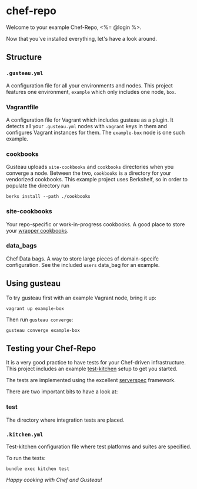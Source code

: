 # chef-repo

Welcome to your example Chef-Repo, <%= @login %>.

Now that you've installed everything, let's have a look around.

## Structure

### `.gusteau.yml`

A configuration file for all your environments and nodes. This project features one environment, `example` which only includes one node, `box`.

### Vagrantfile

A configuration file for Vagrant which includes gusteau as a plugin. It detects all your `.gusteau.yml` nodes with `vagrant` keys in them and configures Vagrant instances for them. The `example-box` node is one such example.

### cookbooks

Gusteau uploads `site-cookbooks` and `cookbooks` directories when you converge a node. Between the two, `cookbooks` is a directory for your vendorized cookbooks. This example project uses Berkshelf, so in order to populate the directory run

```
berks install --path ./cookbooks
```

### site-cookbooks

Your repo-specific or work-in-progress cookbooks. A good place to store your [wrapper cookbooks](http://devopsanywhere.blogspot.com.au/2012/11/how-to-write-reusable-chef-cookbooks.html).

### data_bags

Chef Data bags. A way to store large pieces of domain-specifc configuration. See the included `users` data_bag for an example.

## Using gusteau

To try gusteau first with an example Vagrant node, bring it up:

```
vagrant up example-box
```

Then run `gusteau converge`:

```
gusteau converge example-box
```

## Testing your Chef-Repo

It is a very good practice to have tests for your Chef-driven infrastructure.
This project includes an example [test-kitchen](https://github.com/opscode/test-kitchen) setup to get you started.

The tests are implemented using the excellent [serverspec](http://serverspec.org/) framework.

There are two important bits to have a look at:

### test

The directory where integration tests are placed.

### `.kitchen.yml`

Test-kitchen configuration file where test platforms and suites are specified.

To run the tests:

```
bundle exec kitchen test
```

*Happy cooking with Chef and Gusteau!*
